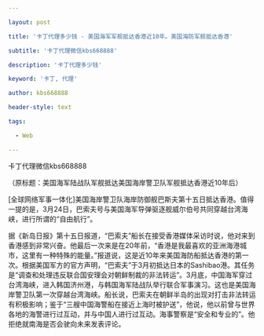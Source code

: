 ---
layout: post
title: '卡丁代理多少钱 - 美国海军军舰抵达香港近10年。美国海防军舰抵达香港'
subtitle: '卡丁代理微信kbs668888'
description: '卡丁代理多少钱'
keyword: '卡丁, 代理'
author: kbs668888
header-style: text
tags:
  - Web
---
卡丁代理微信kbs668888

（原标题：美国海军陆战队军舰抵达美国海岸警卫队军舰抵达香港近10年后）

[全球网络军事一体化]美国海岸警卫队海岸防御舰巴斯夫第十五日抵达香港。值得一提的是，3月24日，巴索夫号与美国海军导弹驱逐舰威尔伯号共同穿越台湾海峡，进行所谓的“自由航行”。

据《新岛日报》第十五日报道，“巴索夫”船长在接受香港媒体采访时说，他对来到香港感到非常兴奋。他最后一次来是在20年前，“香港是我最喜欢的亚洲海港城市，这里有一种特殊的能量。”报道说，这是近10年来美国海防船抵达香港的第一次。根据美国军方的官方声明，“巴索夫”于3月初抵达日本的Sashibao港。其任务是“调查和处理违反联合国安理会对朝鲜制裁的非法转运”。3月底，中国海军穿过台湾海峡，进入韩国济州港，与韩国海军陆战队举行联合军事演习。这也是美国海岸警卫队第一次穿越台湾海峡。船长说，巴索夫在朝鲜半岛的出现对打击非法转运有积极影响；鉴于“三艘中国海警船在接近上海时被护送”，他说，他以前曾与世界各地的海警进行过互动，并与中国人进行过互动。海事警察是“安全和专业的”。他拒绝就南海是否会驶向未来发表评论。


